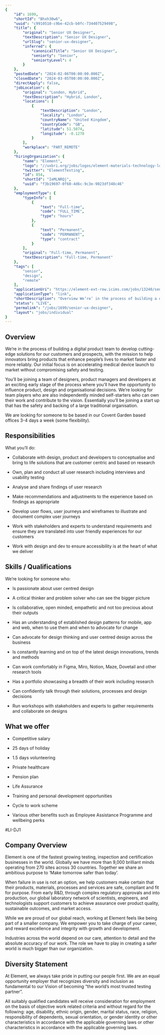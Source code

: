 ```yaml
---
{
	"id": 1699,
	"shortId": "Bhxh30w6",
	"uuid": "c9910510-c9be-42cb-b0fc-734407529498",
	"title": {
		"original": "Senior UX Designer",
		"textDescription": "Senior UX Designer",
		"urlSlug": "senior-ux-designer",
		"inferred": {
			"canonicalTitle": "Senior UX Designer",
			"seniorty": "Senior",
			"seniortyLevel": 4
		}
	},
	"postedDate": "2024-02-06T00:00:00.000Z",
	"closedDate": "2024-03-05T00:00:00.000Z",
	"directApply": false,
	"jobLocation": {
		"original": "London, Hybrid",
		"textDescription": "Hybrid, London",
		"locations": [
			{
				"textDescription": "London",
				"locality": "London",
				"countryName": "United Kingdom",
				"countryCode": "GB",
				"latitude": 51.5074,
				"longitude": -0.1278
			}
		],
		"workplace": "PART_REMOTE"
	},
	"hiringOrganization": {
		"name": "Element",
		"logo": "//uxbri.org/jobs/logos/element-materials-technology-logo.svg",
		"twitter": "ElementTesting",
		"id": 854,
		"shortId": "IeMLNRQj",
		"uuid": "f3b19697-0f60-4d6c-9c3e-9023df348c46"
	},
	"employmentType": {
		"typeInfo": [
			{
				"text": "Full-time",
				"code": "FULL_TIME",
				"type": "hours"
			},
			{
				"text": "Permanent",
				"code": "PERMANENT",
				"type": "contract"
			}
		],
		"original": "Full-time, Permanent",
		"textDescription": "Full-time, Permanent"
	},
	"tags": [
		"senior",
		"design",
		"remote"
	],
	"applicationUri": "https://element-ext-row.icims.com/jobs/13240/senior-ux-designer/login?mobile=false&width=676&height=2627&bga=true&needsRedirect=false&jan1offset=0&jun1offset=60",
	"applicationType": "link",
	"shortDescription": "Overview We’re’ in the process of building a digital product team to develop cutting-edge- solutions for our customers and prospects, with the mission to help innovators bring products that enhance",
	"status": "LIVE",
	"permalink": "/jobs/1699/senior-ux-designer",
	"layout": "jobs/individual"
}
---
```

<h2>Overview</h2><p>We’re in the process of building a digital product team to develop cutting-edge solutions for our customers and prospects, with the mission to help innovators bring products that enhance people’s lives to market faster and more reliably. Our initial focus is on accelerating medical device launch to market without compromising safety and testing.</p><p>You’ll be joining a team of designers, product managers and developers at an exciting early stage of the process where you’ll have the opportunity to influence product, design and organisational decisions. We’re looking for team players who are also independently minded self-starters who can own their work and contribute to the vision. Essentially you’ll be joining a start up that has the safety and backing of a large traditional organisation.</p><p>We are looking for someone to be based in our Covent Garden based offices 3-4 days a week (some flexibility).</p><h2>Responsibilities</h2><p>What you’ll do:</p><ul><li><p>Collaborate with design, product and developers to conceptualise and bring to life solutions that are customer centric and based on research</p></li><li><p>Own, plan and conduct all user research including interviews and usability testing</p></li><li><p>Analyse and share findings of user research</p></li><li><p>Make recommendations and adjustments to the experience based on findings as appropriate</p></li><li><p>Develop user flows, user journeys and wireframes to illustrate and document complex user journeys</p></li><li><p>Work with stakeholders and experts to understand requirements and ensure they are translated into user friendly experiences for our customers</p></li><li><p>Work with design and dev to ensure accessibility is at the heart of what we deliver</p></li></ul><h2>Skills / Qualifications</h2><p>We’re looking for someone who:</p><ul><li><p>Is passionate about user centred design</p></li><li><p>A critical thinker and problem solver who can see the bigger picture</p></li><li><p>Is collaborative, open minded, empathetic and not too precious about their outputs</p></li><li><p>Has an understanding of established design patterns for mobile, app and web, when to use them and when to advocate for change</p></li><li><p>Can advocate for design thinking and user centred design across the business</p></li><li><p>Is constantly learning and on top of the latest design innovations, trends and methods</p></li><li><p>Can work comfortably in Figma, Miro, Notion, Maze, Dovetail and other research tools</p></li><li><p>Has a portfolio showcasing a breadth of their work including research</p></li><li><p>Can confidently talk through their solutions, processes and design decisions</p></li><li><p>Run workshops with stakeholders and experts to gather requirements and collaborate on designs</p></li></ul><h2>What we offer</h2><ul><li><p>Competitive salary</p></li><li><p>25 days of holiday</p></li><li><p>1.5 days volunteering</p></li><li><p>Private healthcare</p></li><li><p>Pension plan</p></li><li><p>Life Assurance</p></li><li><p>Training and personal development opportunities</p></li><li><p>Cycle to work scheme</p></li><li><p>Various other benefits such as Employee Assistance Programme and wellbeing perks</p></li></ul><p>#LI-DJ1</p><h2>Company Overview</h2><p>Element is one of the fastest growing testing, inspection and certification businesses in the world. Globally we have more than 9,000 brilliant minds operating from 270 sites across 30 countries. Together we share an ambitious purpose to ‘Make tomorrow safer than today’.</p><p>When failure in use is not an option, we help customers make certain that their products, materials, processes and services are safe, compliant and fit for purpose. From early R&amp;D, through complex regulatory approvals and into production, our global laboratory network of scientists, engineers, and technologists support customers to achieve assurance over product quality, sustainable outcomes, and market access.</p><p>While we are proud of our global reach, working at Element feels like being part of a smaller company. We empower you to take charge of your career, and reward excellence and integrity with growth and development.</p><p>Industries across the world depend on our care, attention to detail and the absolute accuracy of our work. The role we have to play in creating a safer world is much bigger than our organization.</p><h2>Diversity Statement</h2><p>At Element, we always take pride in putting our people first. We are an equal opportunity employer that recognizes diversity and inclusion as fundamental to our Vision of becoming “the world’s most trusted testing partner”.</p><p>All suitably qualified candidates will receive consideration for employment on the basis of objective work related criteria and without regard for the following: age, disability, ethnic origin, gender, marital status, race, religion, responsibility of dependents, sexual orientation, or gender identity or other characteristics in accordance with the applicable governing laws or other characteristics in accordance with the applicable governing laws.</p>
